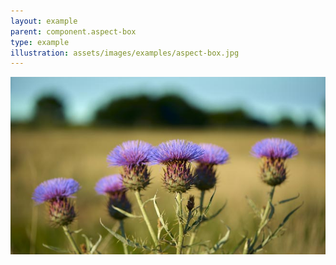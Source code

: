 ```yaml
---
layout: example
parent: component.aspect-box
type: example
illustration: assets/images/examples/aspect-box.jpg
---
```

<div class="ds_aspect-box  ds_aspect-box--square">
    <img alt="Thistle flowers in a field" class="ds_aspect-box__inner" src="/assets/images/graphics/thistles.jpg">
</div>
